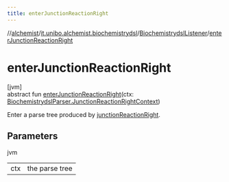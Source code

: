 ```yaml
---
title: enterJunctionReactionRight
---
```

//[alchemist](../../../index.html)/[it.unibo.alchemist.biochemistrydsl](../index.html)/[BiochemistrydslListener](index.html)/[enterJunctionReactionRight](enter-junction-reaction-right.html)



# enterJunctionReactionRight



[jvm]\
abstract fun [enterJunctionReactionRight](enter-junction-reaction-right.html)(ctx: [BiochemistrydslParser.JunctionReactionRightContext](../-biochemistrydsl-parser/-junction-reaction-right-context/index.html))



Enter a parse tree produced by [junctionReactionRight](../-biochemistrydsl-parser/junction-reaction-right.html).



## Parameters


jvm

| | |
|---|---|
| ctx | the parse tree |




